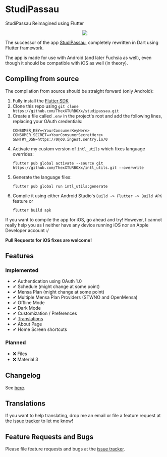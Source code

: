 # StudiPassau

StudiPassau Reimagined using Flutter

<p align="center">
  <a href="https://app.localizely.com/projects/32cea4c8-ff53-4e34-94d8-bcdc8643b236/main/translations?sort=key_asc"><img src="https://img.shields.io/localizely/progress/32cea4c8-ff53-4e34-94d8-bcdc8643b236?token=f14c2f1c209f43aea381e31e9107ee7f2b4986ec270e4575b18a120dc035c459"></a>
</p>

The successor of the app [StudiPassau](https://play.google.com/store/apps/details?id=studip_uni_passau.femtopedia.de.unipassaustudip),
completely rewritten in Dart using Flutter framework.

The app is made for use with Android (and later Fuchsia as well), even though it should be compatible with iOS as well (in theory).

## Compiling from source

The compilation from source should be straight forward (only Android):

1. Fully install the [Flutter SDK](https://docs.flutter.dev/get-started/install)
1. Clone this repo using `git clone https://github.com/ThexXTURBOXx/studipassau.git`
1. Create a file called `.env` in the project's root and add the following lines, replacing your OAuth credentials:
    ```env
    CONSUMER_KEY=<YourConsumerKeyHere>
    CONSUMER_SECRET=<YourConsumerSecretHere>
    SENTRY_DSN=https://0@o0.ingest.sentry.io/0
    ```
1. Activate my custom version of `intl_utils` which fixes language overrides:
    ```shell
    flutter pub global activate --source git https://github.com/ThexXTURBOXx/intl_utils.git --overwrite
    ```
1. Generate the language files:
    ```shell
    flutter pub global run intl_utils:generate
    ```
1. Compile it using either Android Studio's `Build -> Flutter -> Build APK` feature or
    ```shell
    flutter build apk
    ```

If you want to compile the app for iOS, go ahead and try!
However, I cannot really help you as I neither have any device running iOS nor an Apple Developer account :/

**Pull Requests for iOS fixes are welcome!**

## Features

### Implemented

 - ✔ Authentication using OAuth 1.0
 - ✔ Schedule (might change at some point)
 - ✔ Mensa Plan (might change at some point)
 - ✔ Multiple Mensa Plan Providers (STWNO and OpenMensa)
 - ✔ Offline Mode
 - ✔ Dark Mode
 - ✔ Customization / Preferences
 - ✔ [Translations](https://app.localizely.com/projects/32cea4c8-ff53-4e34-94d8-bcdc8643b236/main/translations?sort=key_asc)
 - ✔ About Page
 - ✔ Home Screen shortcuts

### Planned

 - ❌ Files
 - ❌ Material 3

## Changelog

See [here](https://github.com/ThexXTURBOXx/studipassau/releases).

## Translations

If you want to help translating, drop me an email or file a feature request at the [issue tracker](https://github.com/ThexXTURBOXx/studipassau/issues) to let me know!

## Feature Requests and Bugs

Please file feature requests and bugs at the [issue tracker](https://github.com/ThexXTURBOXx/studipassau/issues).
